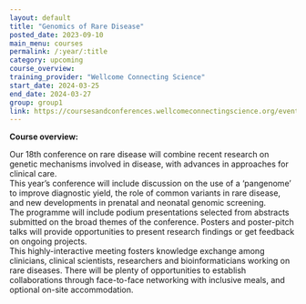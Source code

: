 ```yaml
---
layout: default
title: "Genomics of Rare Disease"
posted_date: 2023-09-10
main_menu: courses
permalink: /:year/:title
category: upcoming
course_overview: 
training_provider: "Wellcome Connecting Science"
start_date: 2024-03-25
end_date: 2024-03-27
group: group1
link: https://coursesandconferences.wellcomeconnectingscience.org/event/genomics-of-rare-disease-20240325/?utm_source=paid-landing-page&utm_medium=paid&utm_campaign=&utm_id=grd24&utm_term=&utm_content=
---
```

  
<!-- ### SARS-CoV-2 NGS bioinformatics course 2021 -->

<p align="left"><b >Course overview:</b></p>

<p>Our 18th conference on rare disease will combine recent research on genetic mechanisms involved in disease, with advances in approaches for clinical care.
<br>
This year’s conference will include discussion on the use of a ‘pangenome’ to improve diagnostic yield, the role of common variants in rare disease, and new developments in prenatal and neonatal genomic screening.
<br>
The programme will include podium presentations selected from abstracts submitted on the broad themes of the conference. Posters and poster-pitch talks will provide opportunities to present research findings or get feedback on ongoing projects.
<br>
This highly-interactive meeting fosters knowledge exchange among clinicians, clinical scientists, researchers and bioinformaticians working on rare diseases. There will be plenty of opportunities to establish collaborations through face-to-face networking with inclusive meals, and optional on-site accommodation.</p>




